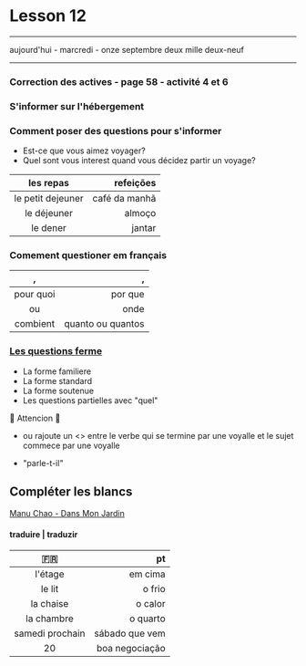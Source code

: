 # Lesson 12

_____________
aujourd'hui - marcredi - onze septembre deux mille  deux-neuf
________
### Correction des actives - page 58 - activité 4 et 6
###  S'informer sur l'hébergement
### Comment poser des questions pour s'informer
- Est-ce que vous aimez voyager?
- Quel sont vous interest quand vous décidez partir un voyage?


les repas| refeições | 
:-------: | ------: | 
le petit dejeuner    | café da manhã | 
le déjeuner | almoço |
le dener| jantar|

### Comement questioner em français
,| , | 
:-------: | ------: | 
pour quoi    | por que | 
ou | onde |
combient| quanto ou quantos|

### [Les questions ferme](http://www.capitalrh.fr/Le-questionnement-et-la-reformulation_a360.html "Les questions ferme")
- La forme familiere
- La forme standard
- La forme soutenue
- Les questions partielles avec "quel"


:red_circle: Attencion :red_circle:
- ou rajoute un <<t>> entre le verbe qui se termine par une voyalle et le sujet commece par une voyalle

- "parle-t-il"

## Compléter les blancs
[Manu Chao - Dans Mon Jardin](https://www.youtube.com/watch?v=J6izaF9JsEM "Manu Chao - Dans Mon Jardin")


#### traduire | traduzir
:fr: | pt
:-------:| ------:
l'étage  | em cima|
le lit | o frio |
la chaise  | o calor |
la chambre | o quarto |
samedi prochain | sábado que vem |
20| boa negociação



